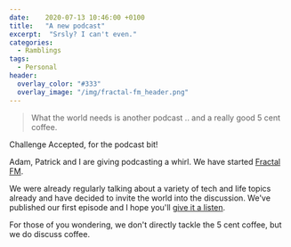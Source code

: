 ```yaml
---
date:    2020-07-13 10:46:00 +0100
title:   "A new podcast"
excerpt:  "Srsly? I can't even."
categories:
  - Ramblings
tags:
  - Personal
header:
  overlay_color: "#333"
  overlay_image: "/img/fractal-fm_header.png"
---
```


> What the world needs is another podcast .. and a really good 5 cent coffee.

Challenge Accepted, for the podcast bit!

Adam, Patrick and I are giving podcasting a whirl.  We have started [Fractal FM](https://fractal.fm/).

We were already regularly talking about a variety of tech and life topics already and have decided to invite the world into the discussion.  We've published our first episode and I hope you'll [give it a listen](https://fractal.fm/1).

For those of you wondering, we don't directly tackle the 5 cent coffee, but we do discuss coffee.
